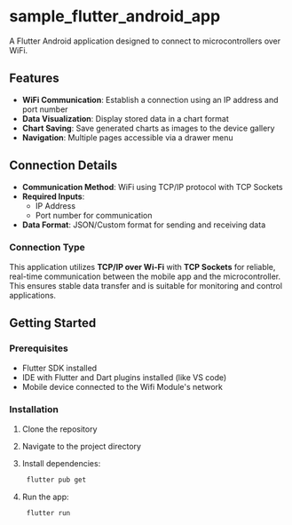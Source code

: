 # sample_flutter_android_app

A Flutter Android application designed to connect to microcontrollers over WiFi. 

## Features  

- **WiFi Communication**: Establish a connection using an IP address and port number  
- **Data Visualization**: Display stored data in a chart format 
- **Chart Saving**: Save generated charts as images to the device gallery  
- **Navigation**: Multiple pages accessible via a drawer menu  

## Connection Details  

- **Communication Method**: WiFi using TCP/IP protocol with TCP Sockets  
- **Required Inputs**:   
  - IP Address 
  - Port number for communication  
- **Data Format**: JSON/Custom format for sending and receiving data   

### Connection Type  
This application utilizes **TCP/IP over Wi-Fi** with **TCP Sockets** for reliable, real-time communication between the mobile app and the microcontroller. This ensures stable data transfer and is suitable for monitoring and control applications.  

## Getting Started  

### Prerequisites  

- Flutter SDK installed  
- IDE with Flutter and Dart plugins installed (like VS code)  
- Mobile device connected to the Wifi Module's network  

### Installation  

1. Clone the repository

2. Navigate to the project directory

3. Install dependencies: 
   ```bash  
    flutter pub get  

4. Run the app: 
   ```bash 
    flutter run  
